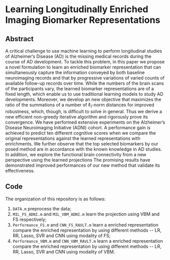 # Learning Longitudinally Enriched Imaging Biomarker Representations

## Abstract
A critical challenge to use machine learning to perform longitudinal studies of Alzheimer’s Disease (AD) is the missing medical records during the course of AD development. 
To tackle this problem, in this paper we propose a novel formulation to learn an enriched biomarker representation that can simultaneously capture the information conveyed by both baseline neuroimaging records and that by progressive variations of varied counts of available follow-up records over time. 
While the numbers of the brain scans of the participants vary, the learned biomarker representations are of a fixed length, which enable us to use traditional learning models to study AD developments. 
Moreover, we develop an new objective that maximizes the ratio of the summations of a number of  $\ell_1$-norm distances for improved robustness, which, though, is difficult to solve in general. 
Thus we derive a new efficient non-greedy iterative algorithm and rigorously prove its convergence. 
We have performed extensive experiments on the Alzheimer’s Disease Neuroimaging Initiative (ADNI) cohort. 
A performance gain is achieved to predict ten different cognitive scores when we compare the original representations
against the learned representations with enrichments. 
We further observe that the top selected biomarkers by our posed method are in accordance with the known knowledge in AD studies. 
In addition, we explore the functional brain connectivity from a new perspective using the learned projections
The promising results have demonstrated improved performances of our new method that validate its effectiveness.

## Code

The organization of this repository is as follows:

1. `DATA.m` preprocess the data;
2. `MIL_FS_ADNI.m` and `MIL_VBM_ADNI.m` learn the projection using VBM and FS respectively; 
3. `Performance_FS.m` and `CNN_FS_RAVLT.m` learn a enriched representation compare the enriched  representation by using different methods -- LR, RR, Lasso, SVR and CNN using modality of FS;
4. `Performance_VBM.m` and `CNN_VBM_RAVLT.m` learn a enriched representation compare the enriched  representation by using different methods -- LR, RR, Lasso, SVR and CNN using modality of VBM.
